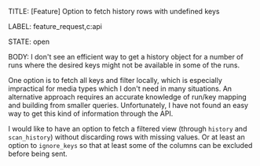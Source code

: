 TITLE:
[Feature] Option to fetch history rows with undefined keys

LABEL:
feature_request,c:api

STATE:
open

BODY:
I don't see an efficient way to get a history object for a number of runs where the desired keys might not be available in some of the runs.

One option is to fetch all keys and filter locally, which is especially impractical for media types which I don't need in many situations. An alternative approach requires an accurate knowledge of run/key mapping and building from smaller queries. Unfortunately, I have not found an easy way to get this kind of information through the API.

I would like to have an option to fetch a filtered view (through `history` and `scan_history`) without discarding rows with missing values. Or at least an option to `ignore_keys` so that at least some of the columns can be excluded before being sent.

